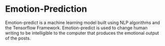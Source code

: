 # Emotion-Prediction
Emotion-predict is a machine learning model built using NLP algorithms and the Tensorflow Framework. Emotion-predict is used to change human writing to be intelligible to the computer that produces the emotional output of the posts.
